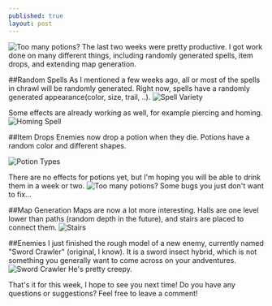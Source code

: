 ```yaml
---
published: true
layout: post
---
```


![Too many potions?](http://i.imgur.com/DlCmCXy.gif)
The last two weeks were pretty productive. I got work done on many different things, including randomly generated spells, item drops, and extending map generation. 
<!--excerpt-->
 
##Random Spells
As I mentioned a few weeks ago, all or most of the spells in chrawl will be randomly generated. Right now, spells have a randomly generated appearance(color, size, trail, ..).
![Spell Variety](http://i.imgur.com/bhLsTSn.gif)

Some effects are already working as well, for example piercing and homing.
![Homing Spell](http://i.imgur.com/ABQcjop.gif)

##Item Drops
Enemies now drop a potion when they die. Potions have a random color and different shapes.

![Potion Types](http://i.imgur.com/fF0iLGF.png)

There are no effects for potions yet, but I'm hoping you will be able to drink them in a week or two. 
![Too many potions?](http://i.imgur.com/DlCmCXy.gif)
Some bugs you just don't want to fix...

##Map Generation
Maps are now a lot more interesting. Halls are one level lower than paths (random depth in the future), and stairs are placed to connect them.
![Stairs](http://i.imgur.com/PjqBeaZ.png)

##Enemies
I just finished the rough model of a new enemy, currently named "Sword Crawler" (original, I know). It is a sword insect hybrid, which is not something you generally want to come across on your andventures.
![Sword Crawler](http://i.imgur.com/UPyaPQV.png)
He's pretty creepy.


That's it for this week, I hope to see you next time!
Do you have any questions or suggestions? Feel free to leave a comment!